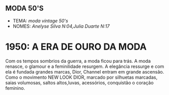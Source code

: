 ## MODA 50'S 
- TEMA: *moda vintage 50's*
- NOMES: *Anelyse Silva N:04,Julia Duarte N:17*
# 1950: A ERA DE OURO DA MODA 
  Com os tempos sombrios da guerra, a moda ficou para trás.
  A moda renasce, o glamour e a feminilidade resurgem. A elegância ressurge e com ela é fundada
 grandes marcas, Dior, Channel entram em grande ascensão.
  Como  o movimento  NEW LOOK DIOR, marcado por silhuetas marcadas, saias volumosas, saltos altos,luvas, acessórios, conquistão o
coração feminino. 
